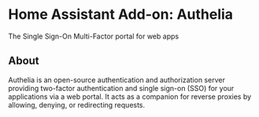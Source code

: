 # Home Assistant Add-on: Authelia

The Single Sign-On Multi-Factor portal for web apps

## About

Authelia is an open-source authentication and authorization server providing two-factor authentication and single sign-on (SSO) for your applications via a web portal. It acts as a companion for reverse proxies by allowing, denying, or redirecting requests.

